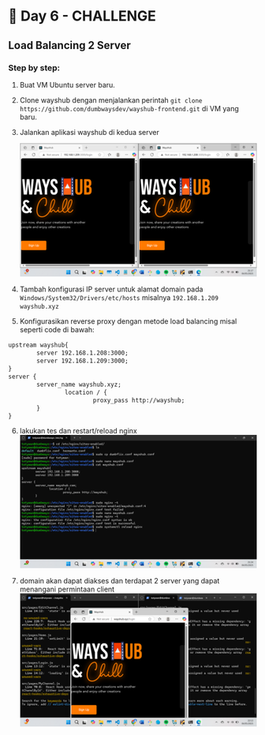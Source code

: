 # 📘 Day 6 - CHALLENGE

## Load Balancing 2 Server

### Step by step:

1. Buat VM Ubuntu server baru.
2. Clone wayshub dengan menjalankan perintah `git clone https://github.com/dumbwaysdev/wayshub-frontend.git` di VM yang baru.
3. Jalankan aplikasi wayshub di kedua server

   ![DevOps](img/cek.png)

4. Tambah konfigurasi IP server untuk alamat domain pada `Windows/System32/Drivers/etc/hosts` misalnya `192.168.1.209 wayshub.xyz`
5. Konfigurasikan reverse proxy dengan metode load balancing misal seperti code di bawah:

```
upstream wayshub{
        server 192.168.1.208:3000;
        server 192.168.1.209:3000;
}
server {
        server_name wayshub.xyz;
                location / {
                        proxy_pass http://wayshub;
        }
}
```

6. lakukan tes dan restart/reload nginx
   ![DevOps](img/load.png)

7. domain akan dapat diakses dan terdapat 2 server yang dapat menangani permintaan client
   ![DevOps](img/berhasil.png)

